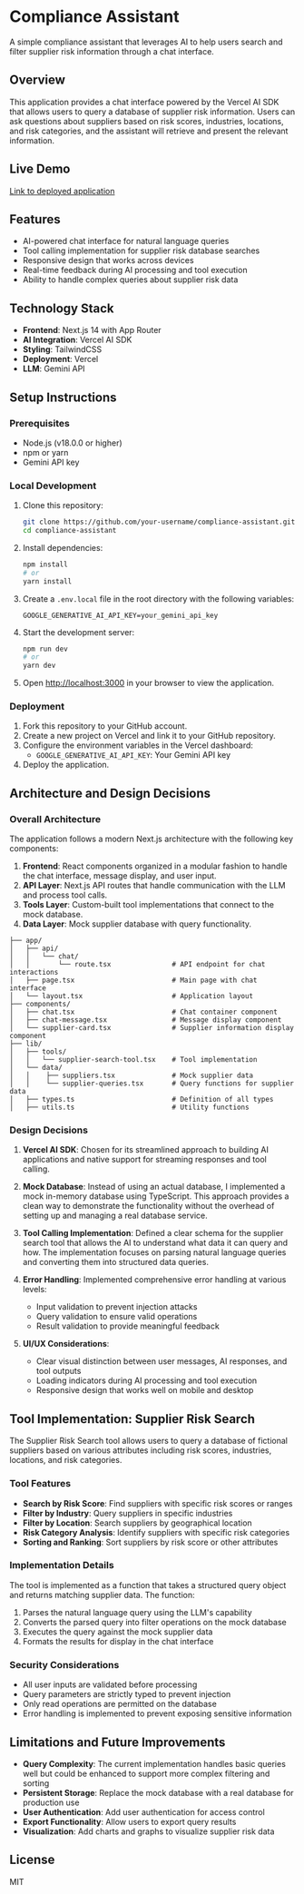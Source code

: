 # Compliance Assistant

A simple compliance assistant that leverages AI to help users search and filter supplier risk information through a chat interface.

## Overview

This application provides a chat interface powered by the Vercel AI SDK that allows users to query a database of supplier risk information. Users can ask questions about suppliers based on risk scores, industries, locations, and risk categories, and the assistant will retrieve and present the relevant information.

## Live Demo

[Link to deployed application](https://compliance-assistant.vercel.app)

## Features

- AI-powered chat interface for natural language queries
- Tool calling implementation for supplier risk database searches
- Responsive design that works across devices
- Real-time feedback during AI processing and tool execution
- Ability to handle complex queries about supplier risk data

## Technology Stack

- **Frontend**: Next.js 14 with App Router
- **AI Integration**: Vercel AI SDK
- **Styling**: TailwindCSS
- **Deployment**: Vercel
- **LLM**: Gemini API

## Setup Instructions

### Prerequisites

- Node.js (v18.0.0 or higher)
- npm or yarn
- Gemini API key

### Local Development

1. Clone this repository:

   ```bash
   git clone https://github.com/your-username/compliance-assistant.git
   cd compliance-assistant
   ```

2. Install dependencies:

   ```bash
   npm install
   # or
   yarn install
   ```

3. Create a `.env.local` file in the root directory with the following variables:

   ```
   GOOGLE_GENERATIVE_AI_API_KEY=your_gemini_api_key
   ```

4. Start the development server:

   ```bash
   npm run dev
   # or
   yarn dev
   ```

5. Open [http://localhost:3000](http://localhost:3000) in your browser to view the application.

### Deployment

1. Fork this repository to your GitHub account.
2. Create a new project on Vercel and link it to your GitHub repository.
3. Configure the environment variables in the Vercel dashboard:
   - `GOOGLE_GENERATIVE_AI_API_KEY`: Your Gemini API key
4. Deploy the application.

## Architecture and Design Decisions

### Overall Architecture

The application follows a modern Next.js architecture with the following key components:

1. **Frontend**: React components organized in a modular fashion to handle the chat interface, message display, and user input.
2. **API Layer**: Next.js API routes that handle communication with the LLM and process tool calls.
3. **Tools Layer**: Custom-built tool implementations that connect to the mock database.
4. **Data Layer**: Mock supplier database with query functionality.

```
├── app/
│   ├── api/
│   │   └── chat/
│   │       └── route.tsx               # API endpoint for chat interactions
│   ├── page.tsx                        # Main page with chat interface
│   └── layout.tsx                      # Application layout
├── components/
│   ├── chat.tsx                        # Chat container component
│   ├── chat-message.tsx                # Message display component
│   └── supplier-card.tsx               # Supplier information display component
├── lib/
│   ├── tools/
│   │   └── supplier-search-tool.tsx    # Tool implementation
│   └── data/
│   │    ├── suppliers.tsx              # Mock supplier data
│   │    └── supplier-queries.tsx       # Query functions for supplier data
│   ├── types.ts                        # Definition of all types
│   ├── utils.ts                        # Utility functions

```

### Design Decisions

1. **Vercel AI SDK**: Chosen for its streamlined approach to building AI applications and native support for streaming responses and tool calling.

2. **Mock Database**: Instead of using an actual database, I implemented a mock in-memory database using TypeScript. This approach provides a clean way to demonstrate the functionality without the overhead of setting up and managing a real database service.

3. **Tool Calling Implementation**: Defined a clear schema for the supplier search tool that allows the AI to understand what data it can query and how. The implementation focuses on parsing natural language queries and converting them into structured data queries.

4. **Error Handling**: Implemented comprehensive error handling at various levels:

   - Input validation to prevent injection attacks
   - Query validation to ensure valid operations
   - Result validation to provide meaningful feedback

5. **UI/UX Considerations**:
   - Clear visual distinction between user messages, AI responses, and tool outputs
   - Loading indicators during AI processing and tool execution
   - Responsive design that works well on mobile and desktop

## Tool Implementation: Supplier Risk Search

The Supplier Risk Search tool allows users to query a database of fictional suppliers based on various attributes including risk scores, industries, locations, and risk categories.

### Tool Features

- **Search by Risk Score**: Find suppliers with specific risk scores or ranges
- **Filter by Industry**: Query suppliers in specific industries
- **Filter by Location**: Search suppliers by geographical location
- **Risk Category Analysis**: Identify suppliers with specific risk categories
- **Sorting and Ranking**: Sort suppliers by risk score or other attributes

### Implementation Details

The tool is implemented as a function that takes a structured query object and returns matching supplier data. The function:

1. Parses the natural language query using the LLM's capability
2. Converts the parsed query into filter operations on the mock database
3. Executes the query against the mock supplier data
4. Formats the results for display in the chat interface

### Security Considerations

- All user inputs are validated before processing
- Query parameters are strictly typed to prevent injection
- Only read operations are permitted on the database
- Error handling is implemented to prevent exposing sensitive information

## Limitations and Future Improvements

- **Query Complexity**: The current implementation handles basic queries well but could be enhanced to support more complex filtering and sorting
- **Persistent Storage**: Replace the mock database with a real database for production use
- **User Authentication**: Add user authentication for access control
- **Export Functionality**: Allow users to export query results
- **Visualization**: Add charts and graphs to visualize supplier risk data

## License

MIT
